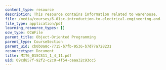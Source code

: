 ```yaml
---
content_type: resource
description: This resource contains information related to warehouse.
file: /media/courses/6-01sc-introduction-to-electrical-engineering-and-computer-science-i-spring-2011/09cd857f92f2c2c04f54ceaa32c93cc5_MIT6_01SCS11_1_4_11.pdf
file_type: application/pdf
learning_resource_types: []
ocw_type: OCWFile
parent_title: Object-Oriented Programming
parent_type: CourseSection
parent_uid: cb0b0a8c-7715-b7fb-9536-b7d77a728231
resourcetype: Document
title: MIT6_01SCS11_1_4_11.pdf
uid: 09cd857f-92f2-c2c0-4f54-ceaa32c93cc5
---
```


